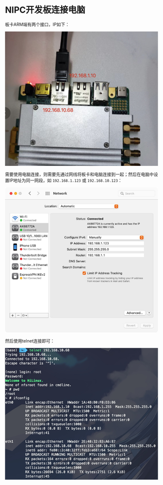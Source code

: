 # NIPC开发板连接电脑

板卡ARM端有两个接口，IP如下：

![](images-connect/nipc-network-interface.jpg)

需要使用电脑连接，则需要先通过网线将板卡和电脑连接到一起；然后在电脑中设置IP地址为同一网段，如 `192.168.1.123` 或 `192.168.10.123`：

![](images-connect/macos-network.jpg)

然后使用telnet连接即可：

![](images-connect/new-ifconfig.jpg)

